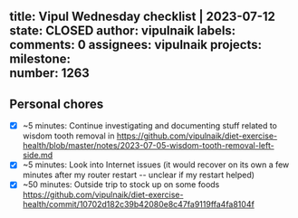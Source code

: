title:	Vipul Wednesday checklist | 2023-07-12
state:	CLOSED
author:	vipulnaik
labels:	
comments:	0
assignees:	vipulnaik
projects:	
milestone:	
number:	1263
--
## Personal chores

- [x] ~5 minutes: Continue investigating and documenting stuff related to wisdom tooth removal in https://github.com/vipulnaik/diet-exercise-health/blob/master/notes/2023-07-05-wisdom-tooth-removal-left-side.md
- [x] ~5 minutes: Look into Internet issues (it would recover on its own a few minutes after my router restart -- unclear if my restart helped)
- [x] ~50 minutes: Outside trip to stock up on some foods https://github.com/vipulnaik/diet-exercise-health/commit/10702d182c39b42080e8c47fa9119ffa4fa8104f 
